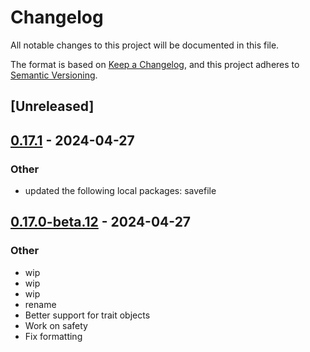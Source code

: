 # Changelog
All notable changes to this project will be documented in this file.

The format is based on [Keep a Changelog](https://keepachangelog.com/en/1.0.0/),
and this project adheres to [Semantic Versioning](https://semver.org/spec/v2.0.0.html).

## [Unreleased]

## [0.17.1](https://github.com/avl/savefile/compare/savefile-abi-v0.17.0-beta.12...savefile-abi-v0.17.1) - 2024-04-27

### Other
- updated the following local packages: savefile

## [0.17.0-beta.12](https://github.com/avl/savefile/compare/savefile-abi-v0.17.0-beta.11...savefile-abi-v0.17.0-beta.12) - 2024-04-27

### Other
- wip
- wip
- wip
- rename
- Better support for trait objects
- Work on safety
- Fix formatting
